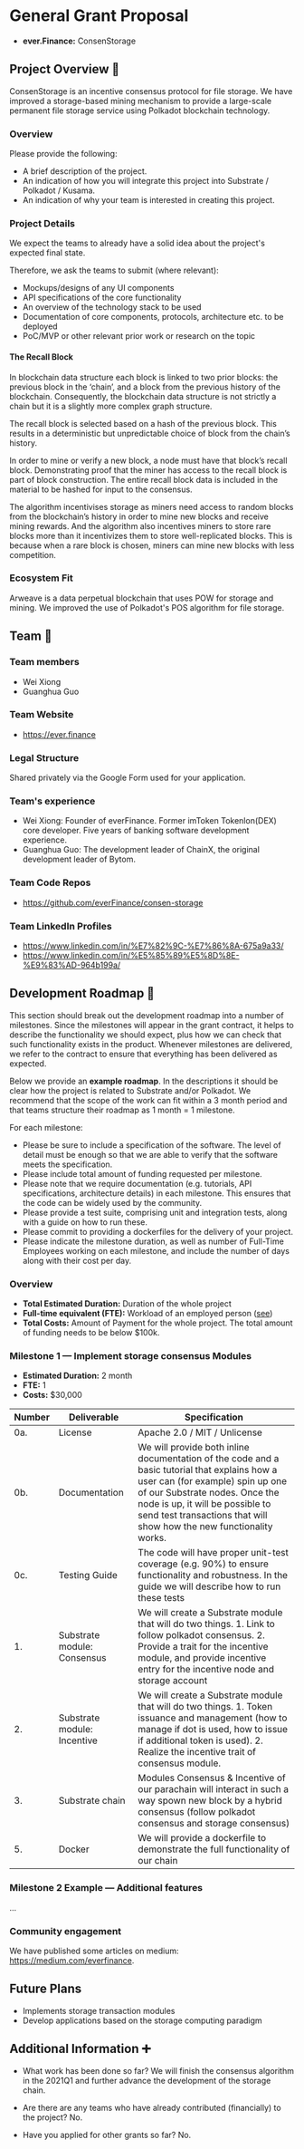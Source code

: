 # General Grant Proposal

* **ever.Finance:** ConsenStorage

## Project Overview :page_facing_up:

ConsenStorage is an incentive consensus protocol for file storage. We have improved a storage-based mining mechanism to provide a large-scale permanent file storage service using Polkadot blockchain technology.

### Overview

Please provide the following:
  * A brief description of the project.
  * An indication of how you will integrate this project into Substrate / Polkadot / Kusama.
  * An indication of why your team is interested in creating this project.

### Project Details 
We expect the teams to already have a solid idea about the project's expected final state.

Therefore, we ask the teams to submit (where relevant):
* Mockups/designs of any UI components
* API specifications of the core functionality
* An overview of the technology stack to be used
* Documentation of core components, protocols, architecture etc. to be deployed
* PoC/MVP or other relevant prior work or research on the topic

#### The Recall Block
In blockchain data structure each block is linked to two prior blocks: the previous block in the ‘chain’, and a block from the previous history of the blockchain. Consequently, the blockchain data structure is not strictly a chain but it is a slightly more complex graph structure.

The recall block is selected based on a hash of the previous block. This results in a deterministic but unpredictable choice of block from the chain’s history.

In order to mine or verify a new block, a node must have that block’s recall block. Demonstrating proof that the miner has access to the recall block is part of block construction. The entire recall block data is included in the material to be hashed for input to the consensus.

The algorithm incentivises storage as miners need access to random blocks from the blockchain’s history in order to mine new blocks and receive mining rewards. And the algorithm also incentives miners to store rare blocks more than it incentivizes them to store well-replicated blocks. This is because when a rare block is chosen, miners can mine new blocks with less competition.

### Ecosystem Fit 
Arweave is a data perpetual blockchain that uses POW for storage and mining. We improved the use of Polkadot's POS algorithm for file storage.

## Team :busts_in_silhouette:

### Team members
* Wei Xiong
* Guanghua Guo

### Team Website	
* https://ever.finance

### Legal Structure 
Shared privately via the Google Form used for your application.

### Team's experience
* Wei Xiong: Founder of everFinance. Former imToken Tokenlon(DEX) core developer. Five years of banking software development experience.
* Guanghua Guo: The development leader of ChainX, the original development leader of Bytom.

### Team Code Repos
* https://github.com/everFinance/consen-storage

### Team LinkedIn Profiles
* https://www.linkedin.com/in/%E7%82%9C-%E7%86%8A-675a9a33/
* https://www.linkedin.com/in/%E5%85%89%E5%8D%8E-%E9%83%AD-964b199a/

## Development Roadmap :nut_and_bolt: 

This section should break out the development roadmap into a number of milestones. Since the milestones will appear in the grant contract, it helps to describe the functionality we should expect, plus how we can check that such functionality exists in the product. Whenever milestones are delivered, we refer to the contract to ensure that everything has been delivered as expected.

Below we provide an **example roadmap**. In the descriptions it should be clear how the project is related to Substrate and/or Polkadot. We recommend that the scope of the work can fit within a 3 month period and that teams structure their roadmap as 1 month = 1 milestone. 

For each milestone:
* Please be sure to include a specification of the software. The level of detail must be enough so that we are able to verify that the software meets the specification.
* Please include total amount of funding requested per milestone.
* Please note that we require documentation (e.g. tutorials, API specifications, architecture details) in each milestone. This ensures that the code can be widely used by the community.
* Please provide a test suite, comprising unit and integration tests, along with a guide on how to run these.
* Please commit to providing a dockerfiles for the delivery of your project. 
* Please indicate the milestone duration, as well as number of Full-Time Employees working on each milestone, and include the number of days along with their cost per day.

### Overview
* **Total Estimated Duration:** Duration of the whole project
* **Full-time equivalent (FTE):**  Workload of an employed person ([see](https://en.wikipedia.org/wiki/Full-time_equivalent)) 
* **Total Costs:** Amount of Payment for the whole project. The total amount of funding needs to be below $100k.

### Milestone 1 — Implement storage consensus Modules 
* **Estimated Duration:** 2 month
* **FTE:**  1
* **Costs:** $30,000

| Number | Deliverable | Specification |
| ------------- | ------------- | ------------- |
| 0a. | License | Apache 2.0 / MIT / Unlicense |
| 0b. | Documentation | We will provide both inline documentation of the code and a basic tutorial that explains how a user can (for example) spin up one of our Substrate nodes. Once the node is up, it will be possible to send test transactions that will show how the new functionality works. |
| 0c. | Testing Guide | The code will have proper unit-test coverage (e.g. 90%) to ensure functionality and robustness. In the guide we will describe how to run these tests | 
| 1. | Substrate module: Consensus | We will create a Substrate module that will do two things. 1. Link to follow polkadot consensus. 2. Provide a trait for the incentive module, and provide incentive entry for the incentive node and storage account |  
| 2. | Substrate module: Incentive | We will create a Substrate module that will do two things. 1. Token issuance and management (how to manage if dot is used, how to issue if additional token is used). 2. Realize the incentive trait of consensus module.|   
| 3. | Substrate chain | Modules Consensus & Incentive of our parachain will interact in such a way spown new block by a hybrid consensus (follow polkadot consensus and storage consensus) |  
| 5. | Docker | We will provide a dockerfile to demonstrate the full functionality of our chain |

### Milestone 2 Example — Additional features
...

### Community engagement

We have published some articles on medium: https://medium.com/everfinance. 

## Future Plans
* Implements storage transaction modules
* Develop applications based on the storage computing paradigm

## Additional Information :heavy_plus_sign: 

* What work has been done so far?
We will finish the consensus algorithm in the 2021Q1 and further advance the development of the storage chain.

* Are there are any teams who have already contributed (financially) to the project?
No.

* Have you applied for other grants so far?
No.
